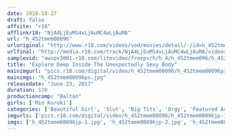 ```yaml
---
date: 2018-10-27
draft: false
affsite: "r18"
afflinkr18: "NjA4LjEuMS4xLjAuMC4wLjAuMA"
url: "h_452tmem00096"
urloriginal: "http://www.r18.com/videos/vod/movies/detail/-/id=h_452tmem00096"
urlfinal: "http://media.r18.com/track/NjA4LjEuMS4xLjAuMC4wLjAuMA/videos/vod/movies/detail/-/id=h_452tmem00096"
samplevid: "awspv3001.r18.com/litevideo/freepv/h/h_4/h_452tmem096/h_452tmem096_dmb_w.mp4"
title: "Explore Deep Inside The Unexpectedly Sexy Body"
mainimgurl: "pics.r18.com/digital/video/h_452tmem00096/h_452tmem00096ps.jpg"
mainimgs: "h_452tmem00096ps.jpg"
releasedate: "June 23, 2017"
duration: 130
productioncomp: "Baltan"
girls: ['Mio Kuroki']
categories: ['Beautiful Girl', 'Slut', 'Big Tits', 'Orgy', 'Featured Actress', 'Threesome / Foursome', 'Hi-Def']
imgurls: ['pics.r18.com/digital/video/h_452tmem00096/h_452tmem00096jp-1.jpg', 'pics.r18.com/digital/video/h_452tmem00096/h_452tmem00096jp-2.jpg', 'pics.r18.com/digital/video/h_452tmem00096/h_452tmem00096jp-3.jpg', 'pics.r18.com/digital/video/h_452tmem00096/h_452tmem00096jp-4.jpg', 'pics.r18.com/digital/video/h_452tmem00096/h_452tmem00096jp-5.jpg', 'pics.r18.com/digital/video/h_452tmem00096/h_452tmem00096jp-6.jpg', 'pics.r18.com/digital/video/h_452tmem00096/h_452tmem00096jp-7.jpg', 'pics.r18.com/digital/video/h_452tmem00096/h_452tmem00096jp-8.jpg', 'pics.r18.com/digital/video/h_452tmem00096/h_452tmem00096jp-9.jpg', 'pics.r18.com/digital/video/h_452tmem00096/h_452tmem00096jp-10.jpg', 'pics.r18.com/digital/video/h_452tmem00096/h_452tmem00096jp-11.jpg', 'pics.r18.com/digital/video/h_452tmem00096/h_452tmem00096jp-12.jpg', 'pics.r18.com/digital/video/h_452tmem00096/h_452tmem00096jp-13.jpg', 'pics.r18.com/digital/video/h_452tmem00096/h_452tmem00096jp-14.jpg', 'pics.r18.com/digital/video/h_452tmem00096/h_452tmem00096jp-15.jpg', 'pics.r18.com/digital/video/h_452tmem00096/h_452tmem00096jp-16.jpg', 'pics.r18.com/digital/video/h_452tmem00096/h_452tmem00096jp-17.jpg', 'pics.r18.com/digital/video/h_452tmem00096/h_452tmem00096jp-18.jpg', 'pics.r18.com/digital/video/h_452tmem00096/h_452tmem00096jp-19.jpg', 'pics.r18.com/digital/video/h_452tmem00096/h_452tmem00096jp-20.jpg']
imgs: ['h_452tmem00096jp-1.jpg', 'h_452tmem00096jp-2.jpg', 'h_452tmem00096jp-3.jpg', 'h_452tmem00096jp-4.jpg', 'h_452tmem00096jp-5.jpg', 'h_452tmem00096jp-6.jpg', 'h_452tmem00096jp-7.jpg', 'h_452tmem00096jp-8.jpg', 'h_452tmem00096jp-9.jpg', 'h_452tmem00096jp-10.jpg', 'h_452tmem00096jp-11.jpg', 'h_452tmem00096jp-12.jpg', 'h_452tmem00096jp-13.jpg', 'h_452tmem00096jp-14.jpg', 'h_452tmem00096jp-15.jpg', 'h_452tmem00096jp-16.jpg', 'h_452tmem00096jp-17.jpg', 'h_452tmem00096jp-18.jpg', 'h_452tmem00096jp-19.jpg', 'h_452tmem00096jp-20.jpg']
---
```


